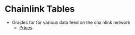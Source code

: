 # Chainlink Tables

* Oracles for for various data feed on the chainlink network
  * [Prices](prices-tables.md)
